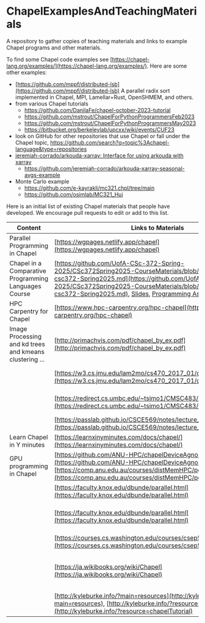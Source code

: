 # ChapelExamplesAndTeachingMaterials
A repository to gather copies of teaching materials and links to example Chapel programs and other materials.

To find some Chapel code examples see [https://chapel-lang.org/examples/](https://chapel-lang.org/examples/).
Here are some other examples:
* [https://github.com/mppf/distributed-lsb](https://github.com/mppf/distributed-lsb) A parallel radix sort implemented in Chapel, MPI, Lamellar+Rust, OpenSHMEM, and others.
* from various Chapel tutorials
  * https://github.com/DanilaFe/chapel-october-2023-tutorial
  * https://github.com/mstrout/ChapelForPythonProgrammersFeb2023
  * https://github.com/mstrout/ChapelForPythonProgrammersMay2023
  * https://bitbucket.org/berkeleylab/upcxx/wiki/events/CUF23
* look on GitHub for other repositories that use Chapel or fall under the Chapel topic, https://github.com/search?q=topic%3Achapel-language&type=repositories
* [jeremiah-corrado/arkouda-xarray: Interface for using arkouda with xarray](https://github.com/jeremiah-corrado/arkouda-xarray)
  * https://github.com/jeremiah-corrado/arkouda-xarray-seasonal-avgs-example
* Monte Carlo example
  * https://github.com/e-kayrakli/mc321.chpl/tree/main
  * https://github.com/osimlab/MC321_Hui

Here is an initial list of existing Chapel materials that people have developed.  We encourage pull requests to edit or add to this list.

| Content | Links to Materials                                                                                  | Contributor         | Institution              | Contributor Website                                              |
|-------------------------------|-----------------------------------------------------------------------------------------------------|---------------------|--------------------------|------------------------------------------------------------------|
| Parallel Programming in Chapel | [https://wgpages.netlify.app/chapel](https://wgpages.netlify.app/chapel)                             | Alex Razoumov       | Simon Fraser University   |                                                                 |
| Chapel in a Comparative Programming Languages Course | [https://github.com/UofA-CSc-372-Spring-2025/CSc372Spring2025-CourseMaterials/blob/main/syllabus-csc372-Spring2025.md](https://github.com/UofA-CSc-372-Spring-2025/CSc372Spring2025-CourseMaterials/blob/main/syllabus-csc372-Spring2025.md), [Slides](https://github.com/UofA-CSc-372-Spring-2025/CSc372Spring2025-CourseMaterials/tree/main/ClassSlides), [Programming Assignment](https://github.com/UofA-CSc-372-Spring-2025/CSc372Spring2025-CourseMaterials/blob/main/SmallAssignmentWriteups/sa7-chapel.md) | Michelle Strout | HPE and University of Arizona | |
| HPC Carpentry for Chapel | [https://www.hpc-carpentry.org/hpc-chapel](https://www.hpc-carpentry.org/hpc-chapel) | Alex Razoumov | | |
| Image Processing and kd trees and kmeans clustering ... | [http://primachvis.com/pdf/chapel_by_ex.pdf](http://primachvis.com/pdf/chapel_by_ex.pdf) | Greg Kreider | Primordial Machine Vision Systems |
| | [https://w3.cs.jmu.edu/lam2mo/cs470_2017_01/calendar.html](https://w3.cs.jmu.edu/lam2mo/cs470_2017_01/calendar.html) | Mike Lam            | James Madison University | [https://w3.cs.jmu.edu/lam2mo/](https://w3.cs.jmu.edu/lam2mo/)    |
| | [https://redirect.cs.umbc.edu/~tsimo1/CMSC483/cs220/code.html](https://redirect.cs.umbc.edu/~tsimo1/CMSC483/cs220/code.html) | Tyler Simon         | University of Maryland   | [https://redirect.cs.umbc.edu/~tsimo1/](https://redirect.cs.umbc.edu/~tsimo1/) |
| | [https://passlab.github.io/CSCE569/notes/lecture_ChapelOverview.pdf](https://passlab.github.io/CSCE569/notes/lecture_ChapelOverview.pdf) | Yonghong Yan        | UNC Charlotte            | [https://passlab.github.io/yanyh/](https://passlab.github.io/yanyh/) |
| Learn Chapel in Y minutes | [https://learnxinyminutes.com/docs/chapel/](https://learnxinyminutes.com/docs/chapel/)               | Ian Bertolacci      | Workday                  | [https://ian-bertolacci.github.io/](https://ian-bertolacci.github.io/) |
| GPU programming in Chapel | [https://github.com/ANU-HPC/chapelDeviceAgnostic](https://github.com/ANU-HPC/chapelDeviceAgnostic), [https://comp.anu.edu.au/courses/distMemHPC/pgas/](https://comp.anu.edu.au/courses/distMemHPC/pgas/) | Josh Milthorpe      | Australian National University | [https://milthorpe.org/](https://milthorpe.org/)               |
| | [https://faculty.knox.edu/dbunde/parallel.html](https://faculty.knox.edu/dbunde/parallel.html)       | David Bunde         | Knox College             | [https://faculty.knox.edu/dbunde/index.html](https://faculty.knox.edu/dbunde/index.html) |
| | [https://faculty.knox.edu/dbunde/parallel.html](https://faculty.knox.edu/dbunde/parallel.html)       | Jens Mache          | Lois and Clark College   | [https://college.lclark.edu/live/profiles/66-jens-mache](https://college.lclark.edu/live/profiles/66-jens-mache) |
| | [https://courses.cs.washington.edu/courses/csep524/13wi/](https://courses.cs.washington.edu/courses/csep524/13wi/) | Brad Chamberlain    |                          | [https://homes.cs.washington.edu/~bradc/](https://homes.cs.washington.edu/~bradc/) |
| | [https://ja.wikibooks.org/wiki/Chapel](https://ja.wikibooks.org/wiki/Chapel) | community effort, in Japanese, unknown author    |          | |
| | [http://kyleburke.info/?main=resources](http://kyleburke.info/?main=resources), [http://kyleburke.info/?resource=chapelTutorial](http://kyleburke.info/?resource=chapelTutorial) | Kyle Burke          |                          | [http://kyleburke.info/](http://kyleburke.info/)                 |


